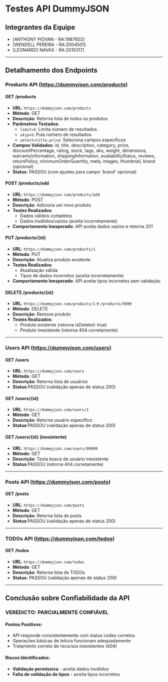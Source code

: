 # Testes API DummyJSON

## Integrantes da Equipe
- [ANTHONY PIOVAN - RA:1987602]
- [WENDELL PEREIRA - RA:2004501]
- [LEONARDO NAVAS - RA:2010317]

---

## Detalhamento dos Endpoints

### Products API (https://dummyjson.com/products)

#### **GET /products**
- **URL**: `https://dummyjson.com/products`
- **Método**: GET
- **Descrição**: Retorna lista de todos os produtos
- **Parâmetros Testados**:
  - `limit=5`: Limita número de resultados
  - `skip=5`: Pula número de resultados
  - `select=title,price`: Seleciona campos específicos
- **Campos Validados**: id, title, description, category, price, discountPercentage, rating, stock, tags, sku, weight, dimensions, warrantyInformation, shippingInformation, availabilityStatus, reviews, returnPolicy, minimumOrderQuantity, meta, images, thumbnail, brand (opcional)
- **Status**: PASSOU (com ajustes para campo 'brand' opcional)

#### **POST /products/add**
- **URL**: `https://dummyjson.com/products/add`
- **Método**: POST
- **Descrição**: Adiciona um novo produto
- **Testes Realizados**:
  - Dados válidos completos
  - Dados inválidos/vazios (aceita incorretamente)
- **Comportamento Inesperado**: API aceita dados vazios e retorna 201

#### **PUT /products/{id}**
- **URL**: `https://dummyjson.com/products/1`
- **Método**: PUT
- **Descrição**: Atualiza produto existente
- **Testes Realizados**:
  - Atualização válida
  - Tipos de dados incorretos (aceita incorretamente)
- **Comportamento Inesperado**: API aceita tipos incorretos sem validação

#### **DELETE /products/{id}**
- **URL**: `https://dummyjson.com/products/1` e `/products/9999`
- **Método**: DELETE
- **Descrição**: Remove produto
- **Testes Realizados**:
  - Produto existente (retorna isDeleted: true)
  - Produto inexistente (retorna 404 corretamente)

---

### Users API (https://dummyjson.com/users)

#### **GET /users**
- **URL**: `https://dummyjson.com/users`
- **Método**: GET
- **Descrição**: Retorna lista de usuários
- **Status**:PASSOU (validação apenas de status 200)

#### **GET /users/{id}**
- **URL**: `https://dummyjson.com/users/1`
- **Método**: GET
- **Descrição**: Retorna usuário específico
- **Status**:PASSOU (validação apenas de status 200)

#### **GET /users/{id} (inexistente)**
- **URL**: `https://dummyjson.com/users/99999`
- **Método**: GET
- **Descrição**: Testa busca de usuário inexistente
- **Status**:PASSOU (retorna 404 corretamente)

---

### Posts API (https://dummyjson.com/posts)

#### **GET /posts**
- **URL**: `https://dummyjson.com/posts`
- **Método**: GET
- **Descrição**: Retorna lista de posts
- **Status**:PASSOU (validação apenas de status 200)

---

### TODOs API (https://dummyjson.com/todos)

#### **GET /todos**
- **URL**: `https://dummyjson.com/todos`
- **Método**: GET
- **Descrição**: Retorna lista de TODOs
- **Status**: PASSOU (validação apenas de status 200)

---

## Conclusão sobre Confiabilidade da API

### VEREDICTO: PARCIALMENTE CONFIÁVEL

#### Pontos Positivos:
- API responde consistentemente com status codes corretos
- Operações básicas de leitura funcionam adequadamente
- Tratamento correto de recursos inexistentes (404)

#### Riscos Identificados:
- **Validação permissiva** - aceita dados inválidos
- **Falta de validação de tipos** - aceita tipos incorretos

